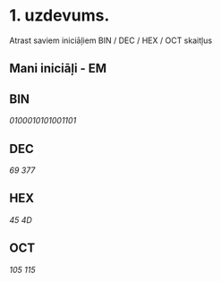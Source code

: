 # 1. uzdevums.  
Atrast saviem iniciāļiem BIN / DEC / HEX / OCT skaitļus  

## Mani iniciāļi - **EM**   
  
## BIN    
*0100010101001101*    
## DEC  
*69 377*  
## HEX     
*45 4D*  
## OCT  
*105 115*